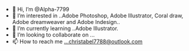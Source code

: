 - 👋 Hi, I’m @Alpha-7799
- 👀 I’m interested in ..Adobe Photoshop, Adobe Illustrator, Coral draw, Adobe dreamweaver and Adobe Indesign..
- 🌱 I’m currently learning ..Adobe Illustrator.
- 💞️ I’m looking to collaborate on ...
- 📫 How to reach me ...christabel7788@outlook.com


<!---
Alpha-7799/Alpha-7799 is a ✨ special ✨ repository because its `README.md` (this file) appears on your GitHub profile.
You can click the Preview link to take a look at your changes.
--->
